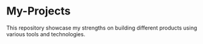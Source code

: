 # My-Projects
This repository showcase my strengths on building different products using various tools and technologies.
